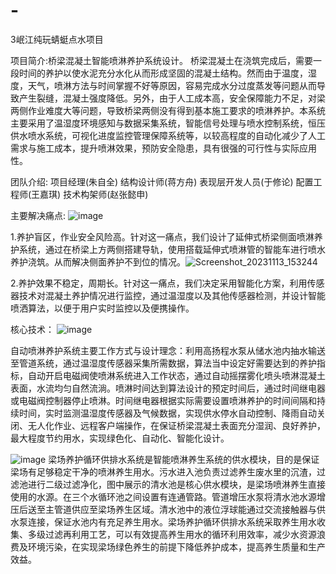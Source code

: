 # -
3岷江纯玩蜻蜓点水项目

项目简介:桥梁混凝土智能喷淋养护系统设计。
桥梁混凝土在浇筑完成后，需要一段时间的养护以使水泥充分水化从而形成坚固的混凝土结构。然而由于温度，湿度，天气，喷淋方法与时间掌握不好等原因，容易完成水分过度蒸发等问题从而导致产生裂缝，混凝土强度降低。另外，由于人工成本高，安全保障能力不足，对梁两侧作业难度大等问题，导致桥梁两侧没有得到基本施工要求的喷淋养护。本系统主要采用了温湿度环境感知与数据采集系统，智能信号处理与喷水控制系统，恒压供水喷水系统，可视化进度监控管理保障系统等，以较高程度的自动化减少了人工需求与施工成本，提升喷淋效果，预防安全隐患，具有很强的可行性与实际应用性。

团队介绍:
项目经理(朱自全)  结构设计师(蒋方舟)  表现层开发人员(于修论)  配置工程师(王嘉琪)  技术构架师(赵张懿申)

主要解决痛点:
![image](https://github.com/Wangjiaqi12138/minjiangchunwan/assets/144121940/556bb5bb-afce-4cbb-9c24-f6c062f791fd)

1.养护盲区，作业安全风险高。针对这一痛点，我们设计了延伸式桥梁侧面喷淋养护系统，通过在桥梁上方两侧搭建导轨，使用搭载延伸式喷淋管的智能车进行喷水养护浇筑。从而解决侧面养护不到位的情况。![Screenshot_20231113_153244](https://github.com/Wangjiaqi12138/minjiangchunwan/assets/144121940/0c58381d-99da-418f-8cda-f6bab3f3eb96)

2.养护效果不稳定，周期长。针对这一痛点，我们决定采用智能化方案，利用传感器技术对混凝土养护情况进行监控，通过温湿度以及其他传感器检测，并设计智能喷洒算法，以便于用户实时监控以及便携操作。



核心技术：
![image](https://github.com/Wangjiaqi12138/minjiangchunwan/assets/144121940/f6dd263e-21ec-4939-836e-f9edf38ebecc)

自动喷淋养护系统主要工作方式与设计理念：利用高扬程水泵从储水池内抽水输送至管道系统，通过温湿度传感器采集所需数据，算法当中设定好需要达到的养护指标，自动开启电磁阀使喷淋系统进入工作状态，通过自动摇摆雾化喷头喷淋混凝土表面，水流均匀自然流淌。喷淋时间达到算法设计的预定时间后，通过时间继电器或电磁阀控制器停止喷淋。时间继电器根据实际需要设置喷淋养护的时间间隔和持续时间，实时监测温湿度传感器及气候数据，实现供水停水自动控制、降雨自动关闭、无人化作业、远程客户端操作，在保证桥梁混凝土表面充分湿润、良好养护，最大程度节约用水，实现绿色化、自动化、智能化设计。


![image](https://github.com/Wangjiaqi12138/minjiangchunwan/assets/144121940/a3611385-d6a3-4ab0-a600-d6a8b0a787a7)
梁场养护循环供排水系统是智能喷淋养生系统的供水模块，目的是保证梁场有足够稳定干净的喷淋养生用水。污水进入池负责过滤养生废水里的沉渣，过滤池进行二级过滤净化，图中展示的清水池是核心供水模块，是梁场喷淋养生直接使用的水源。在三个水循环池之间设置有连通管路。管道增压水泵将清水池水源增压后送至主管道供应至梁场养生区域。清水池中的液位浮球能通过交流接触器与供水泵连接，保证水池内有充足养生用水。梁场养护循环供排水系统采取养生用水收集、多级过滤再利用工艺，可以有效提高养生用水的循环利用效率，减少水资源浪费及环境污染，在实现梁场绿色养生的前提下降低养护成本，提高养生质量和生产效益。


